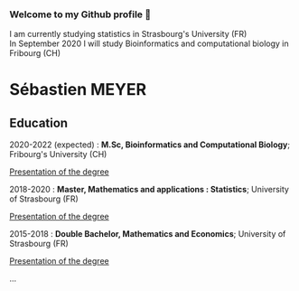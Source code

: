 ### Welcome to my Github profile 👋

I am currently studying statistics in Strasbourg's University (FR)  
In September 2020 I will study Bioinformatics and computational biology in Fribourg (CH)

Sébastien MEYER
============

Education
---------

2020-2022 (expected)
:   **M.Sc, Bioinformatics and Computational Biology**; Fribourg's University (CH)

[Presentation of the degree](http://studies.unifr.ch/fr/master/digitinf/bioinformatics)

2018-2020
:   **Master, Mathematics and applications : Statistics**; University of
    Strasbourg (FR)

[Presentation of the degree](http://www.math.unistra.fr/MasterStat/)
    
2015-2018
:   **Double Bachelor, Mathematics and Economics**; University of
    Strasbourg (FR)

[Presentation of the degree](https://mathinfo.unistra.fr/formations/licence/double-licence-mathematiques-economie/)

...
